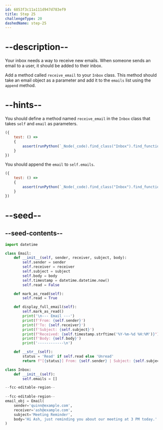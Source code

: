 ```yaml
---
id: 6853f3c11a111d947d783ef9
title: Step 25
challengeType: 20
dashedName: step-25
---
```


# --description--

Your inbox needs a way to receive new emails. When someone sends an email to a user, it should be added to their inbox.

Add a method called `receive_email` to your `Inbox` class. This method should take an email object as a parameter and add it to the `emails` list using the `append` method.

# --hints--

You should define a method named `receive_email` in the `Inbox` class that takes `self` and `email` as parameters.

```js
({
    test: () => 
    {
        assert(runPython(`_Node(_code).find_class("Inbox").find_function("receive_email").has_args("self, email")`))
    }
})
```

You should append the `email` to `self.emails`.

```js
({
    test: () => 
    {
        assert(runPython(`_Node(_code).find_class("Inbox").find_function("receive_email").has_stmt("self.emails.append(email)")`))
    }
})
```

# --seed--

## --seed-contents--

```py
import datetime

class Email:
    def __init__(self, sender, receiver, subject, body):
        self.sender = sender
        self.receiver = receiver
        self.subject = subject
        self.body = body
        self.timestamp = datetime.datetime.now()
        self.read = False

    def mark_as_read(self):
        self.read = True

    def display_full_email(self):
        self.mark_as_read()
        print('\n--- Email ---')
        print(f'From: {self.sender}')
        print(f'To: {self.receiver}')
        print(f'Subject: {self.subject}')
        print(f"Received: {self.timestamp.strftime('%Y-%m-%d %H:%M')}")
        print(f'Body: {self.body}')
        print('------------\n')

    def __str__(self):
        status = 'Read' if self.read else 'Unread'
        return f"[{status}] From: {self.sender} | Subject: {self.subject} | Time: {self.timestamp.strftime('%Y-%m-%d %H:%M')}"

class Inbox:
    def __init__(self):
        self.emails = []

--fcc-editable-region--
    
--fcc-editable-region--
email_obj = Email(
    sender='quinn@example.com',
    receiver='ash@example.com',
    subject='Meeting Reminder',
    body='Hi Ash, just reminding you about our meeting at 3 PM today.'
)
```
